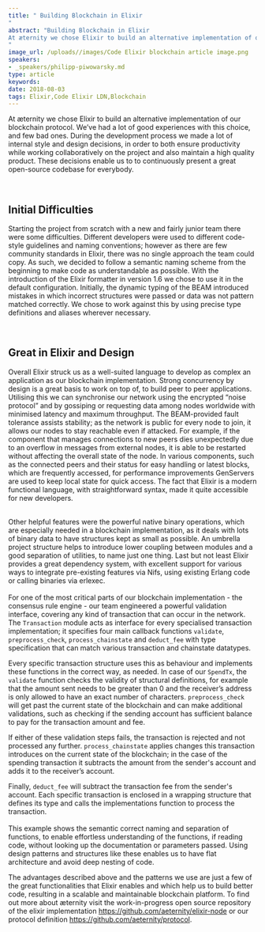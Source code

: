 ```yaml
---
title: " Building Blockchain in Elixir
"
abstract: "Building Blockchain in Elixir
At æternity we chose Elixir to build an alternative implementation of our blockchain protocol. We’ve had a lot of good experiences with this choice, and few bad ones.
"
image_url: /uploads//images/Code Elixir blockchain article image.png
speakers:
- _speakers/philipp-piwowarsky.md
type: article
keywords: 
date: 2018-08-03
tags: Elixir,Code Elixir LDN,Blockchain
---
```


At &aelig;ternity we chose Elixir to build an alternative implementation of our blockchain protocol. We&rsquo;ve had a lot of good experiences with this choice, and few bad ones. During the development process we made a lot of internal style and design decisions, in order to both ensure productivity while working collaboratively on the project and also maintain a high quality product. These decisions enable us to to continuously present a great open-source codebase for everybody.

&nbsp;

## Initial Difficulties

Starting the project from scratch with a new and fairly junior team there were some difficulties. Different developers were used to different code-style guidelines and naming conventions; however as there are few community standards in Elixir, there was no single approach the team could copy. As such, we decided to follow a semantic naming scheme from the beginning to make code as understandable as possible. With the introduction of the Elixir formatter in version 1.6 we chose to use it in the default configuration. Initially, the dynamic typing of the BEAM introduced mistakes in which incorrect structures were passed or data was not pattern matched correctly. We chose to work against this by using precise type definitions and aliases wherever necessary.

&nbsp;

## Great in Elixir and Design

Overall Elixir struck us as a well-suited language to develop as complex an application as our blockchain implementation. Strong concurrency by design is a great basis to work on top of, to build peer to peer applications. Utilising this we can synchronise our network using the encrypted &ldquo;noise protocol&rdquo; and by gossiping or requesting data among nodes worldwide with minimised latency and maximum throughput. The BEAM-provided fault tolerance assists stability; as the network is public for every node to join, it allows our nodes to stay reachable even if attacked. For example, if the component that manages connections to new peers dies unexpectedly due to an overflow in messages from external nodes, it is able to be restarted without affecting the overall state of the node. In various components, such as the connected peers and their status for easy handling or latest blocks, which are frequently accessed, for performance improvements GenServers are used to keep local state for quick access. The fact that Elixir is a modern functional language, with straightforward syntax, made it quite accessible for new developers.<br />
&nbsp;

Other helpful features were the powerful native binary operations, which are especially needed in a blockchain implementation, as it deals with lots of binary data to have structures kept as small as possible. An umbrella project structure helps to introduce lower coupling between modules and a good separation of utilities, to name just one thing. Last but not least Elixir provides a great dependency system, with excellent support for various ways to integrate pre-existing features via Nifs, using existing Erlang code or calling binaries via erlexec.<br />
<br />
For one of the most critical parts of our blockchain implementation - the consensus rule engine - our team engineered a powerful validation interface, covering any kind of transaction that can occur in the network. The `Transaction` module acts as interface for every specialised transaction implementation; it specifies four main callback functions `validate`, `preprocess_check`, `process_chainstate` and `deduct_fee` with type specification that can match various transaction and chainstate datatypes.

Every specific transaction structure uses this as behaviour and implements these functions in the correct way, as needed. In case of our `SpendTx`, the `validate` function checks the validity of structural definitions, for example that the amount sent needs to be greater than 0 and the receiver&rsquo;s address is only allowed to have an exact number of characters. `preprocess_check` will get past the current state of the blockchain and can make additional validations, such as checking if the sending account has sufficient balance to pay for the transaction amount and fee.

If either of these validation steps fails, the transaction is rejected and not processed any further. `process_chainstate` applies changes this transaction introduces on the current state of the blockchain; in the case of the spending transaction it subtracts the amount from the sender&#39;s account and adds it to the receiver&rsquo;s account.

Finally, `deduct_fee` will subtract the transaction fee from the sender&#39;s account. Each specific transaction is enclosed in a wrapping structure that defines its type and calls the implementations function to process the transaction.<br />
<br />
This example shows the semantic correct naming and separation of functions, to enable effortless understanding of the functions, if reading code, without looking up the documentation or parameters passed. Using design patterns and structures like these enables us to have flat architecture and avoid deep nesting of code.

The advantages described above and the patterns we use are just a few of the great functionalities that Elixir enables and which help us to build better code, resulting in a scalable and maintainable blockchain platform. To find out more about &aelig;ternity visit the work-in-progress open source repository of the elixir implementation <a href="https://github.com/aeternity/elixir-node">https://github.com/aeternity/elixir-node</a> or our protocol definition <a href="https://github.com/aeternity/protocol">https://github.com/aeternity/protocol</a>.

&nbsp;
